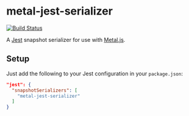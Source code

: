 # metal-jest-serializer

[![Build Status](https://travis-ci.org/mthadley/metal-jest-serializer.svg?branch=master)](https://travis-ci.org/mthadley/metal-jest-serializer)

A [Jest](http://facebook.github.io/jest/docs/tutorial-react-native.html#snapshot-test)
snapshot serializer for use with [Metal.js](http://www.metaljs.com/).

## Setup

Just add the following to your Jest configuration in your `package.json`:

```json
"jest": {
  "snapshotSerializers": [
    "metal-jest-serializer"
  ]
}
```
